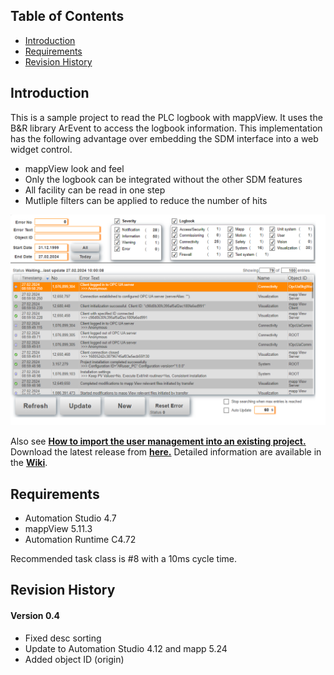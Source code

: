 ## Table of Contents
* [Introduction](#Introduction)
* [Requirements](#Requirements)
* [Revision History](#Revision-History)

<a name="Introduction"></a>
## Introduction
This is a sample project to read the PLC logbook with mappView. It uses the B&R library ArEvent to access the logbook information. This implementation has the following advantage over embedding the SDM interface into a web widget control.
* mappView look and feel
* Only the logbook can be integrated without the other SDM features
* All facility can be read in one step
* Mutliple filters can be applied to reduce the number of hits

![](Logical/mappView/Resources/Media/Logbook/screenshot.png)

Also see [**How to import the user management into an existing project.**](Logical/mappLogbook/HowToImport.pdf) Download the latest release from [**here.**](https://github.com/br-automation-community/mappView-Logbook/releases/latest) Detailed information are available in the [**Wiki**](https://github.com/br-automation-community/mappView-Logbook/wiki).

<a name="Requirements"></a>
## Requirements
* Automation Studio 4.7
* mappView 5.11.3
* Automation Runtime C4.72

Recommended task class is #8 with a 10ms cycle time.

<a name="Revision-History"></a>
## Revision History

#### Version 0.4
* Fixed desc sorting
* Update to Automation Studio 4.12 and mapp 5.24
* Added object ID (origin)
